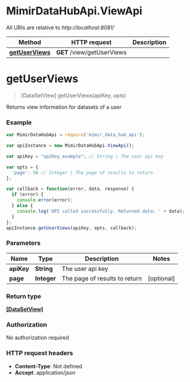 # MimirDataHubApi.ViewApi

All URIs are relative to *http://localhost:8081/*

Method | HTTP request | Description
------------- | ------------- | -------------
[**getUserViews**](ViewApi.md#getUserViews) | **GET** /view/getUserViews | 


<a name="getUserViews"></a>
# **getUserViews**
> [DataSetView] getUserViews(apiKey, opts)



Returns view information for datasets of a user

### Example
```javascript
var MimirDataHubApi = require('mimir_data_hub_api');

var apiInstance = new MimirDataHubApi.ViewApi();

var apiKey = "apiKey_example"; // String | The user api key

var opts = { 
  'page': 56 // Integer | The page of results to return
};

var callback = function(error, data, response) {
  if (error) {
    console.error(error);
  } else {
    console.log('API called successfully. Returned data: ' + data);
  }
};
apiInstance.getUserViews(apiKey, opts, callback);
```

### Parameters

Name | Type | Description  | Notes
------------- | ------------- | ------------- | -------------
 **apiKey** | **String**| The user api key | 
 **page** | **Integer**| The page of results to return | [optional] 

### Return type

[**[DataSetView]**](DataSetView.md)

### Authorization

No authorization required

### HTTP request headers

 - **Content-Type**: Not defined
 - **Accept**: application/json

